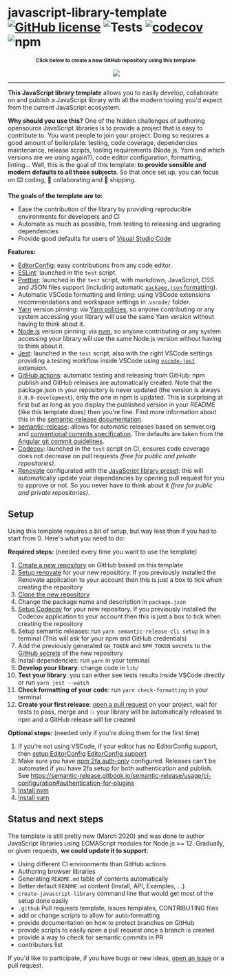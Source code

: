 # javascript-library-template [![GitHub license](https://img.shields.io/github/license/vvo/javascript-library-template?style=flat)](https://github.com/vvo/javascript-library-template/blob/master/LICENSE) ![Tests](https://github.com/vvo/javascript-library-template/workflows/CI/badge.svg) [![codecov](https://codecov.io/gh/vvo/javascript-library-template/branch/master/graph/badge.svg)](https://codecov.io/gh/vvo/javascript-library-template) ![npm](https://img.shields.io/npm/v/javascript-library-template)

<center>

<small>**Click below to create a new GitHub repository using this template:**</small>

<a href="https://github.com/vvo/javascript-library-template/generate">
<img src="https://img.shields.io/badge/use%20this-template-blue?logo=github">
</a>
</center>

---

**This JavaScript library template** allows you to easily develop, collaborate on and publish a JavaScript library with all the modern tooling you'd expect from the current JavaScript ecosystem.

**Why should you use this?** One of the hidden challenges of authoring opensource JavaScript libraries is to provide a project that is easy to contribute to. You want people to join your project. Doing so requires a good amount of boilerplate: testing, code coverage, dependencies maintenance, release scripts, tooling requirements (Node.js, Yarn and which versions are we using again?), code editor configuration, formatting, linting... Well, this is the goal of this template: **to provide sensible and modern defaults to all those subjects**. So that once set up, you can focus on ⌨️ coding, 🙌 collaborating and 🚀 shipping.

**The goals of the template are to:**

- Ease the contribution of the library by providing reproducible environments for developers and CI
- Automate as much as possible, from testing to releasing and upgrading dependencies
- Provide good defaults for users of [Visual Studio Code](https://code.visualstudio.com/)

**Features:**

- [EditorConfig](https://editorconfig.org/): easy contributions from any code editor.
- [ESLint](https://eslint.org/): launched in the `test` script.
- [Prettier](https://prettier.io/): launched in the `test` script, with markdown, JavaScript, CSS and JSON files support (including automatic [`package.json` formatting](https://github.com/matzkoh/prettier-plugin-packagejson)).
- Automatic VSCode formatting and linting: using VSCode extensions recommendations and workspace settings in .`vscode/` folder.
- [Yarn](http://yarnpkg.com/) version pinning: via [Yarn policies](https://classic.yarnpkg.com/en/docs/cli/policies/), so anyone contributing or any system accessing your library will use the same Yarn version without having to think about it.
- [Node.js](https://nodejs.org/) version pinning: via [nvm](https://github.com/nvm-sh/nvm), so anyone contributing or any system accessing your library will use the same Node.js version without having to think about it.
- [Jest](https://jestjs.io/): launched in the `test` script, also with the right VSCode settings providing a testing workflow inside VSCode using [`vscode-jest`](https://github.com/jest-community/vscode-jest) extension.
- [GitHub actions](https://github.com/features/actions): automatic testing and releasing from GitHub: npm publish and GitHub releases are automatically created. Note that the package.json in your repository is never updated (the version is always `0.0.0-development`), only the one in npm is updated. This is surprising at first but as long as you display the published version in your README (like this template does) then you're fine. Find more information about this in the [semantic-release documentation](https://semantic-release.gitbook.io/semantic-release/support/faq#why-is-the-package-jsons-version-not-updated-in-my-repository).
- [semantic-release](https://semantic-release.gitbook.io/semantic-release/): allows for automatic releases based on semver.org and [conventional commits specification](https://www.conventionalcommits.org/). The defaults are taken from the [Angular git commit guidelines](https://github.com/angular/angular.js/blob/master/DEVELOPERS.md#-git-commit-guidelines).
- [Codecov](https://codecov.io/): launched in the `test` script on CI, ensures code coverage does not decrease on pull requests _(free for public and private repositories)_.
- [Renovate](https://renovate.whitesourcesoftware.com/) configurated with the [JavaScript library preset](https://docs.renovatebot.com/presets-config/#configjs-lib): this will automatically update your dependencies by opening pull request for you to approve or not. So you never have to think about it _(free for public and private repositories)_.

## Setup

Using this template requires a bit of setup, but way less than if you had to start from 0. Here's what you need to do:

**Required steps:** (needed every time you want to use the template)

1. [Create a new repository](https://github.com/new) on GitHub based on this template
1. [Setup renovate](https://github.com/apps/renovate) for your new repository. If you previously installed the Renovate application to your account then this is just a box to tick when creating the repository
1. [Clone the new repository](https://help.github.com/en/github/creating-cloning-and-archiving-repositories/cloning-a-repository)
1. Change the package name and description in `package.json`
1. [Setup Codecov](https://github.com/apps/codecov) for your new repository. If you previously installed the Codecov application to your account then this is just a box to tick when creating the repository
1. Setup semantic releases: run `yarn semantic-release-cli setup` in a terminal (This will ask for your npm and GitHub credentials)
1. Add the previously generated `GH_TOKEN` and `NPM_TOKEN` secrets to the [GitHub secrets](https://help.github.com/en/actions/configuring-and-managing-workflows/creating-and-storing-encrypted-secrets#creating-encrypted-secrets) of the new repository
1. Install dependencies: run `yarn` in your terminal
1. **Develop your library**: change code in `lib/`
1. **Test your library**: you can either see tests results inside VSCode directly or run `yarn jest --watch`
1. **Check formatting of your code**: run `yarn check-formatting` in your terminal
1. **Create your first release**: [open a pull request](https://help.github.com/en/desktop/contributing-to-projects/creating-a-pull-request) on your project, wait for tests to pass, merge and 💥 your library will be automatically released to npm and a GitHub release will be created

**Optional steps:** (needed only if you're doing them for the first time)

1. If you're not using VSCode, if your editor has no EditorConfig support, then [setup EditorConfig](https://editorconfig.org/#download) [EditorConfig support](https://editorconfig.org/)
1. Make sure you have [npm 2fa auth-only](https://docs.npmjs.com/about-two-factor-authentication#authorization-only) configured. Releases can't be automated if you have 2fa setup for both authentication and publish. See https://semantic-release.gitbook.io/semantic-release/usage/ci-configuration#authentication-for-plugins
1. [Install nvm](https://github.com/nvm-sh/nvm)
1. [Install yarn](https://classic.yarnpkg.com/en/docs/install#alternatives-stable)

## Status and next steps

The template is still pretty new (March 2020) and was done to author JavaScript libraries using ECMAScript modules for Node.js >= 12. Gradually, or given requests, **we could update it to support**:

- Using different CI environments than GitHub actions
- Authoring browser libraries
- Generating `README.md` table of contents automatically
- Better default `README.md` content (Install, API, Examples, ...)
- `create-javascript-library` command line that would get most of the setup done easily
- `.github` Pull requests template, issues templates, CONTRIBUTING files
- add or change scripts to allow for auto-formatting
- provide documentation on how to protect branches on GitHub
- provide scripts to easily open a pull request once a branch is created
- provide a way to check for semantic commits in PR
- contributors list

If you'd like to participate, if you have bugs or new ideas, [open an issue](https://github.com/vvo/javascript-library-template/issues/new) or a pull request.
